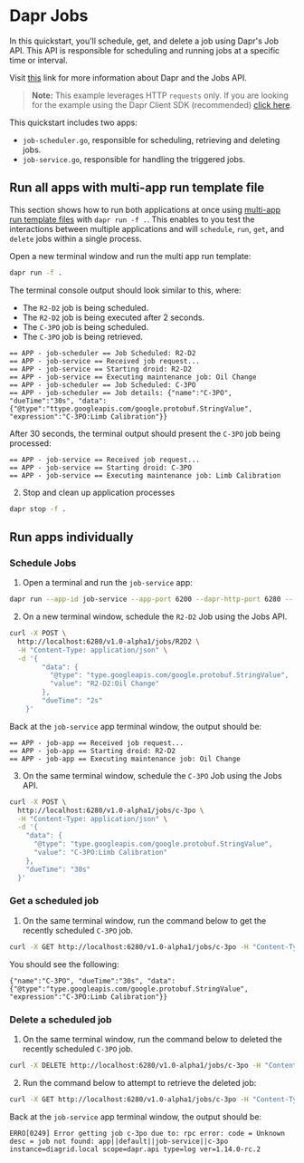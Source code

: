 # Dapr Jobs

In this quickstart, you'll schedule, get, and delete a job using Dapr's Job API. This API is responsible for scheduling and running jobs at a specific time or interval.

Visit [this](https://docs.dapr.io/developing-applications/building-blocks/jobs/) link for more information about Dapr and the Jobs API.

> **Note:** This example leverages HTTP `requests` only.  If you are looking for the example using the Dapr Client SDK (recommended) [click here](../sdk/).

This quickstart includes two apps:

- `job-scheduler.go`, responsible for scheduling, retrieving and deleting jobs.
- `job-service.go`, responsible for handling the triggered jobs.

## Run all apps with multi-app run template file

This section shows how to run both applications at once using [multi-app run template files](https://docs.dapr.io/developing-applications/local-development/multi-app-dapr-run/multi-app-overview/) with `dapr run -f .`.  This enables to you test the interactions between multiple applications and will `schedule`, `run`, `get`, and `delete` jobs within a single process.

Open a new terminal window and run the multi app run template:

<!-- STEP
name: Run multi app run template
expected_stdout_lines:
  - '== APP - job-service == Received job request...'
  - '== APP - job-service == Executing maintenance job: Oil Change'
  - '== APP - job-scheduler == Job Scheduled: C-3PO'
  - '== APP - job-service == Received job request...'
  - '== APP - job-service == Executing maintenance job: Limb Calibration'
expected_stderr_lines:
output_match_mode: substring
match_order: none
background: false
sleep: 60
timeout_seconds: 120
-->

```bash
dapr run -f .
```

The terminal console output should look similar to this, where:

- The `R2-D2` job is being scheduled.
- The `R2-D2` job is being executed after 2 seconds.
- The `C-3PO` job is being scheduled.
- The `C-3PO` job is being retrieved.

```text
== APP - job-scheduler == Job Scheduled: R2-D2
== APP - job-service == Received job request...
== APP - job-service == Starting droid: R2-D2
== APP - job-service == Executing maintenance job: Oil Change
== APP - job-scheduler == Job Scheduled: C-3PO
== APP - job-scheduler == Job details: {"name":"C-3PO", "dueTime":"30s", "data":{"@type":"ttype.googleapis.com/google.protobuf.StringValue", "expression":"C-3PO:Limb Calibration"}}
```

After 30 seconds, the terminal output should present the `C-3PO` job being processed:

```text
== APP - job-service == Received job request...
== APP - job-service == Starting droid: C-3PO
== APP - job-service == Executing maintenance job: Limb Calibration
```

<!-- END_STEP -->

2. Stop and clean up application processes

<!-- STEP
name: Stop multi-app run 
sleep: 5
-->

```bash
dapr stop -f .
```

<!-- END_STEP -->

## Run apps individually

### Schedule Jobs

1. Open a terminal and run the `job-service` app:

```bash
dapr run --app-id job-service --app-port 6200 --dapr-http-port 6280 -- go run .
```

2. On a new terminal window, schedule the `R2-D2` Job using the Jobs API.

```bash
curl -X POST \
  http://localhost:6280/v1.0-alpha1/jobs/R2D2 \
  -H "Content-Type: application/json" \
  -d '{
        "data": {
          "@type": "type.googleapis.com/google.protobuf.StringValue",
          "value": "R2-D2:Oil Change"
        },
        "dueTime": "2s"
    }'
 ```

Back at the `job-service` app terminal window, the output should be:

```text
== APP - job-app == Received job request...
== APP - job-app == Starting droid: R2-D2
== APP - job-app == Executing maintenance job: Oil Change
```

3. On the same terminal window, schedule the `C-3PO` Job using the Jobs API.

```bash
curl -X POST \
  http://localhost:6280/v1.0-alpha1/jobs/c-3po \
  -H "Content-Type: application/json" \
  -d '{
    "data": {
      "@type": "type.googleapis.com/google.protobuf.StringValue",
      "value": "C-3PO:Limb Calibration"
    },
    "dueTime": "30s"
  }' 
```

### Get a scheduled job

1. On the same terminal window, run the command below to get the recently scheduled `C-3PO` job.

```bash
curl -X GET http://localhost:6280/v1.0-alpha1/jobs/c-3po -H "Content-Type: application/json" 
```

You should see the following:

```text
{"name":"C-3PO", "dueTime":"30s", "data":{"@type":"type.googleapis.com/google.protobuf.StringValue", "expression":"C-3PO:Limb Calibration"}}
```

### Delete a scheduled job

1. On the same terminal window, run the command below to deleted the recently scheduled `C-3PO` job.

```bash
curl -X DELETE http://localhost:6280/v1.0-alpha1/jobs/c-3po -H "Content-Type: application/json" 
```

2. Run the command below to attempt to retrieve the deleted job:

```bash
curl -X GET http://localhost:6280/v1.0-alpha1/jobs/c-3po -H "Content-Type: application/json" 
```

Back at the `job-service` app terminal window, the output should be:

```text
ERRO[0249] Error getting job c-3po due to: rpc error: code = Unknown desc = job not found: app||default||job-service||c-3po  instance=diagrid.local scope=dapr.api type=log ver=1.14.0-rc.2
```
